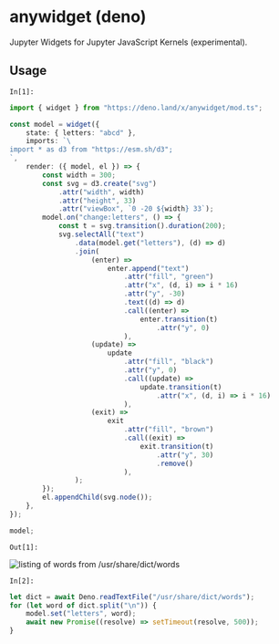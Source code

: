 # anywidget (deno)

Jupyter Widgets for Jupyter JavaScript Kernels (experimental).

## Usage

`In[1]:`

```typescript
import { widget } from "https://deno.land/x/anywidget/mod.ts";

const model = widget({
	state: { letters: "abcd" },
	imports: `\
import * as d3 from "https://esm.sh/d3";
`,
	render: ({ model, el }) => {
		const width = 300;
		const svg = d3.create("svg")
			.attr("width", width)
			.attr("height", 33)
			.attr("viewBox", `0 -20 ${width} 33`);
		model.on("change:letters", () => {
			const t = svg.transition().duration(200);
			svg.selectAll("text")
				.data(model.get("letters"), (d) => d)
				.join(
					(enter) =>
						enter.append("text")
							.attr("fill", "green")
							.attr("x", (d, i) => i * 16)
							.attr("y", -30)
							.text((d) => d)
							.call((enter) =>
								enter.transition(t)
									.attr("y", 0)
							),
					(update) =>
						update
							.attr("fill", "black")
							.attr("y", 0)
							.call((update) =>
								update.transition(t)
									.attr("x", (d, i) => i * 16)
							),
					(exit) =>
						exit
							.attr("fill", "brown")
							.call((exit) =>
								exit.transition(t)
									.attr("y", 30)
									.remove()
							),
				);
		});
		el.appendChild(svg.node());
	},
});

model;
```

`Out[1]:`

![listing of words from /usr/share/dict/words](https://github.com/manzt/anywidget/assets/24403730/de7e84cf-91cb-4532-9850-6763ff12ea41)

`In[2]:`

```typescript
let dict = await Deno.readTextFile("/usr/share/dict/words");
for (let word of dict.split("\n")) {
	model.set("letters", word);
	await new Promise((resolve) => setTimeout(resolve, 500));
}
```
